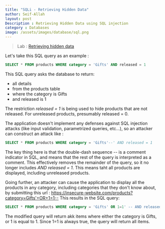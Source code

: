 ```yaml
---
title: "SQLi - Retrieving Hidden Data"  
author: Seif-Allah
layout: post
Description : Retrieving Hidden Data using SQL injection
category : Databases
image: /assets/images/database/sql.png
---
```


> Lab : [Retrieving hidden data](https://portswigger.net/web-security/sql-injection/lab-retrieve-hidden-data)


Let's take this SQL query as an example : 
```sql
SELECT * FROM products WHERE category = 'Gifts' AND released = 1 
```
This SQL query asks the database to return: 

* all details
* from the products table
* where the category is Gifts 
* and released is 1

The restriction *released = 1* is being used to hide products that are not released. For unreleased products, presumably released = 0.


The application doesn't implement any defenses against SQL injection attacks (like input validation, parametrized queries, etc...), so an attacker can construct an attack like : 
```sql 
SELECT * FROM products WHERE category = 'Gifts'--' AND released = 1 
```
The key thing here is that the double-dash sequence -- is a comment indicator in SQL, and means that the rest of the query is interpreted as a comment. This effectively removes the remainder of the query, so it no longer includes *AND released = 1*. This means taht all products are displayed, including unreleased products.

Going further, an attacker can cause the application to display all the products in any category, including categories that they don't know about, by submitting this url : 
https://insecure-website.com/products?category=Gifts'+OR+1=1-- 
This results in the SQL query: 
```sql
SELECT * FROM products WHERE category = 'Gifts' OR 1=1' -- AND released = 1
```
The modified query will return akk items where either the category is Gifts, or 1 is equal to 1. Since 1=1 is always true, the query will return all items.
